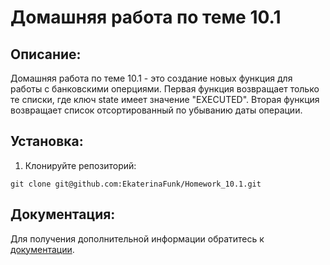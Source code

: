# Домашняя работа по теме 10.1

## Описание:

Домашняя работа по теме 10.1 - это создание новых функция для работы с банковскими оперциями.
Первая функция возвращает только те списки, где ключ state имеет значение "EXECUTED".
Вторая функция возвращает список отсортированный по убыванию даты операции.

## Установка:

1. Клонируйте репозиторий:
```
git clone git@github.com:EkaterinaFunk/Homework_10.1.git
```

## Документация:

Для получения дополнительной информации обратитесь к [документации](https://my.sky.pro/student-cabinet/stream-lesson/125353/homework-requirements).